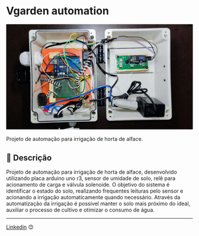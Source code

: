 # Vgarden automation

![vgarden](img/vgarden-inside.jpeg)

Projeto de automação para irrigação de horta de alface. 

## 🚀 Descrição

Projeto de automação para irrigação de horta de alface, desenvolvido utilizando placa arduino uno r3, sensor de umidade de solo, relê para acionamento de carga e válvula solenoide.
O objetivo do sistema é identificar o estado do solo, realizando frequentes leituras pelo sensor e acionando a irrigação automaticamente quando necessário.
Através da automatização da irrigação é possível manter o solo mais próximo do ideal, auxiliar o processo de cultivo e otimizar o consumo de água. 

---
[Linkedin](https://www.linkedin.com/in/wellitonfernandes/) 😊